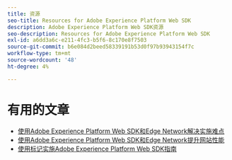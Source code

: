 ```yaml
---
title: 资源
seo-title: Resources for Adobe Experience Platform Web SDK
description: Adobe Experience Platform Web SDK资源
seo-description: Resources for Adobe Experience Platform Web SDK
exl-id: a6dd3a6c-e211-4fc3-b5f6-8c170e8f7503
source-git-commit: b6e084d2beed58339191b53d0f97b93943154f7c
workflow-type: tm+mt
source-wordcount: '48'
ht-degree: 4%

---
```


# 有用的文章

* [使用Adobe Experience Platform Web SDK和Edge Network解决实施难点](https://medium.com/adobetech/solving-implementation-pain-points-with-adobe-experience-platform-web-sdk-and-edge-network-880b635e6819)
* [使用Adobe Experience Platform Web SDK和Edge Network提升网站性能](https://medium.com/adobetech/boosting-website-performance-with-adobe-experience-platform-web-sdk-and-edge-network-329fcf70fdf9)
* [使用标记实施Adobe Experience Platform Web SDK指南](https://experienceleague.adobe.com/docs/platform-learn/implement-web-sdk/overview.html?lang=zh-Hans)
